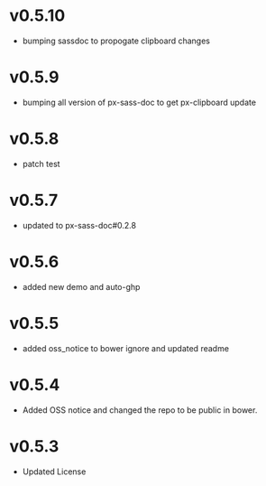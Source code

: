 
v0.5.10
==================
* bumping sassdoc to propogate clipboard changes


v0.5.9
==================
* bumping all version of px-sass-doc to get px-clipboard update


v0.5.8
==================
* patch test


v0.5.7
==============================
* updated to px-sass-doc#0.2.8

v0.5.6
==============================
* added new demo and auto-ghp

v0.5.5
==============================
* added oss_notice to bower ignore and updated readme

v0.5.4
==============================
* Added OSS notice and changed the repo to be public in bower.

v0.5.3
====================
* Updated License

